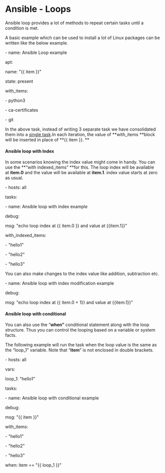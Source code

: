 Ansible - Loops
===============

Ansible loop provides a lot of methods to repeat certain tasks until a condition
is met.

A basic example which can be used to install a lot of Linux packages can be
written like the below example.

\- name: Ansible Loop example

apt:

name: "{{ item }}"

state: present

with_items:

\- python3

\- ca-certificates

\- git

In the above task, instead of writing 3 separate task we have consolidated them
into
a [single task](http://i.viglink.com/?key=4c25935c12fea5c8c0662bcffb1047e2&insertId=bfb5626eea5abde6&type=H&exp=60%3ACI1C55A%3A4&libId=k6md4eg0010250tu000DLbbu6wbgt&loc=https%3A%2F%2Fwww.mydailytutorials.com%2Fworking-with-ansible-loop%2F&v=1&iid=bfb5626eea5abde6&out=https%3A%2F%2Fwww.amazon.com%2Fdp%2F1107075998&ref=https%3A%2F%2Fwww.google.com%2F&title=Working%20with%20Ansible%20loop%20-%20My%20Daily%20Tutorials&txt=%3Cspan%3Esingle%20%3C%2Fspan%3E%3Cspan%3Etask%3C%2Fspan%3E).In
each iteration, the value of **with_items **block will be inserted in place
of **{{ item }}. **

#### Ansible loop with Index

In some scenarios knowing the index value might come in handy. You can use
the **“with indexed_items” **for this. The loop index will be available
at **item.0** and the value will be available at **item.1**. index value starts
at zero as usual.

\- hosts: all

tasks:

\- name: Ansible loop with index example

debug:

msg: "echo loop index at {{ item.0 }} and value at {{item.1}}"

with_indexed_items:

\- "hello1"

\- "hello2"

\- "hello3"

You can also make changes to the index value like addition, subtraction etc.

\- name: Ansible loop with index modification example

debug:

msg: "echo loop index at {{ item.0 + 1}} and value at {{item.1}}"

#### Ansible loop with conditional

You can also use the “**when”** conditional statement along with the loop
structure. Thus you can control the looping based on a variable or system facts.

The following example will run the task when the loop value is the same as the
“loop_1” variable. Note that “**item**” is not enclosed in double brackets.

\- hosts: all

vars:

loop_1: "hello1"

tasks:

\- name: Ansible loop with conditional example

debug:

msg: "{{ item }}"

with_items:

\- "hello1"

\- "hello2"

\- "hello3"

when: item == "{{ loop_1 }}"
